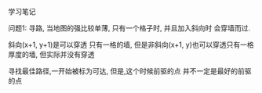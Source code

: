 学习笔记

问题1:
寻路, 当地图的强比较单薄, 只有一个格子时, 并且加入斜向时 会穿墙而过.

斜向(x+1, y+1)是可以穿透 只有一格的墙,
但是非斜向(x+1, y)也可以穿透只有一格厚度的墙, 但实际并没有穿透

寻找最佳路径,一开始被标为可达, 但是,这个时候前驱的点 并不一定是最好的前驱的点
